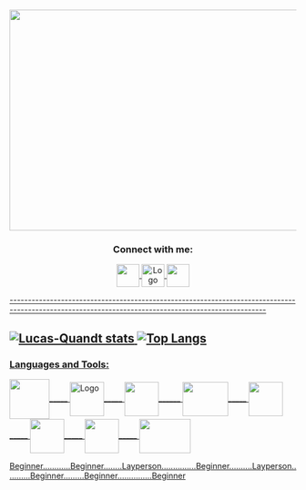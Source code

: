 <h3 align="center"><img align="center" src="https://github.com/Lucas-Quandt/Lucas-Quandt/assets/103226578/3b1157ab-3e14-4071-8c47-ca3a2593682d" alt="" height="388" width="870" /a>

                        
<h3 align="center">Connect with me:</h3>
<p align="center">
<a href="https://www.linkedin.com/in/lucas-quandt-b90901128/" target="blank"><img align="center" src="https://cdn.cdnlogo.com/logos/l/66/linkedin-icon.svg" alt="" height="40" width="40" /a>
<a href="https://www.instagram.com/quandt_/" target="blank"><img align="center" img src="https://cdn.cdnlogo.com/logos/i/4/instagram.svg" alt="Logo" width="40" height="40" /a>
<a href="mailto:lucasdantas2556@gmail.com" target="blank"><img align="center" src="https://cdn.cdnlogo.com/logos/g/68/gmail-icon.svg" alt="" height="40" width="40">
</p>
----------------------------------------------------------------------------------------------------------------------------------------------------

![Lucas-Quandt stats](https://github-readme-stats.vercel.app/api?username=lucas-quandt&theme=tokyonight&show_icons=true) ![Top Langs](https://github-readme-stats.vercel.app/api/top-langs/?username=lucas-quandt&theme=tokyonight&show_icons=true)
----------------------------------------------------------------------------------------------------------------------------------------------------  

<h3 align="left">Languages and Tools:</h3>
<p align="left">
<a href=target="blank"><img align="center" src="https://cdn.cdnlogo.com/logos/j/86/java.svg" alt="" height="70" width="70" /a>_____
<a href=target="blank"><img align="center" img src="https://cdn.cdnlogo.com/logos/j/69/javascript.svg" alt="Logo" width="60" height="60" /a>_____
<a href=target="blank"><img align="center" src="https://cdn.cdnlogo.com/logos/h/90/html-5.svg" alt="" height="60" width="60">______
<a href=target="blank"><img align="center" src="https://github.com/Lucas-Quandt/Lucas-Quandt/assets/103226578/284aab1d-723c-4d47-857d-3778326bac8f" alt="" height="60" width="80">_____
<a href=target="blank"><img align="center" src="https://cdn.cdnlogo.com/logos/n/94/nodejs-icon.svg" alt="" height="60" width="60">_____
<a href=target="blank"><img align="center" src="https://cdn.cdnlogo.com/logos/m/78/mysql.svg" alt="" height="60" width="60">_____
<a href=target="blank"><img align="center" src="https://cdn.cdnlogo.com/logos/v/83/vs-code.svg" alt="" height="60" width="60">_____
<a href=target="blank"><img align="center" src="https://github.com/Lucas-Quandt/Lucas-Quandt/assets/103226578/f6cda724-99aa-4d02-8389-317cf2cbf745" alt="" height="60" width="90">
</p>                                                                                                              
 Beginner............Beginner........Layperson...............Beginner..........Layperson...........Beginner.........Beginner...............Beginner
  
  
  
                                                                                                                                           


                                                                                                                      
                                                                                                                           
                                                                                                                                







